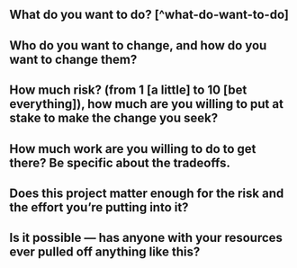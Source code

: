 

## What do you want to do? [^what-do-want-to-do]

[^what-do-you-want-to-do]: Not your job, but your work, now, tomorrow, and in the future. If you’re having trouble answering this, you’re going to have trouble moving up, because you’ve abdicated your dream to whomever walks in the door next.

## Who do you want to change, and how do you want to change them?

## How much risk? (from 1 [a little] to 10 [bet everything]), how much are you willing to put at stake to make the change you seek?

## How much work are you willing to do to get there? Be specific about the tradeoffs.

## Does this project matter enough for the risk and the effort you’re putting into it?

## Is it possible — has anyone with your resources ever pulled off anything like this?